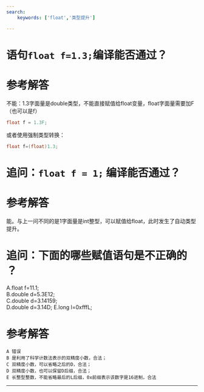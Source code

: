 ```yaml
---
search:
    keywords: ['float','类型提升']

---
```



# 语句`float f=1.3;`编译能否通过？

# 参考解答

不能：1.3字面量是double类型，不能直接赋值给float变量，float字面量需要加F（也可以是f）
```java
float f = 1.3F;  
```
或者使用强制类型转换：
```java
float f=(float)1.3;
```

# 追问：`float f = 1;` 编译能否通过？

# 参考解答

能。与上一问不同的是1字面量是int整型，可以赋值给float，此时发生了自动类型提升。


# 追问：下面的哪些赋值语句是不正确的 ？

A.float f=11.1;  
B.double d=5.3E12;  
C.double d=3.14159;  
D.double d=3.14D;
E.long l=0xfffL;

# 参考解答

```
A 错误
B 是利用了科学计数法表示的双精度小数，合法；
C 双精度小数，可以省略之后的D，合法；
D 双精度小数，也可以保留D后缀，合法；
E 长整型整数，不能省略最后的L后缀，0x前缀表示该数字是16进制，合法
```

---




